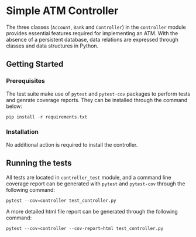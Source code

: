 # Simple ATM Controller

The three classes (`Account`, `Bank` and `Controller`) in the `controller`
module provides essential features required for implementing an ATM. With the
absence of a persistent database, data relations are expressed through classes
and data structures in Python.

## Getting Started

### Prerequisites

The test suite make use of `pytest` and `pytest-cov` packages to perform tests
and genrate coverage reports. They can be installed through the command below:

```python
pip install -r requirements.txt
```

### Installation

No additional action is required to install the controller.

## Running the tests

All tests are located in `controller_test` module, and a command line coverage
report can be generated with `pytest` and `pytest-cov` through the following
command:

```python
pytest --cov=controller test_controller.py
```

A more detailed html file report can be generated through the following command:

```python
pytest --cov=controller --cov-report=html test_controller.py
```
